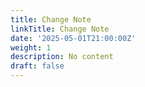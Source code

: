 ```yaml
---
title: Change Note
linkTitle: Change Note
date: '2025-05-01T21:00:00Z'
weight: 1
description: No content
draft: false
---
```



